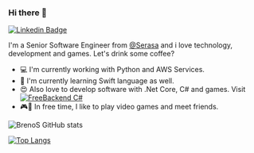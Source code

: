 ### Hi there :wave:

[![Linkedin Badge](https://img.shields.io/badge/-Add&nbsp;Me-blue?style=for-the-badge&logo=Linkedin&logoColor=white&link=https://www.linkedin.com/in/breno-souza-oliveira/)](https://www.linkedin.com/in/breno-souza-oliveira/)
 
I'm a Senior Software Engineer from [@Serasa](https://www.serasa.com.br) and i love technology, development and games. Let's drink some coffee?

- :computer: I'm currently working with Python and AWS Services.
- :blue_book: I'm currently learning Swift language as well.
- :heart_eyes: Also love to develop software with .Net Core, C# and games. Visit [![FreeBackend C#](https://img.shields.io/badge/FreeBackend-C%23-blue)](./FreeBackEnd)
- :video_game::meat_on_bone: In free time, I like to play video games and meet friends.

![BrenoS GitHub stats](https://github-readme-stats.vercel.app/api?username=brenos&show_icons=true&theme=radical)

[![Top Langs](https://github-readme-stats.vercel.app/api/top-langs/?username=brenos&langs_count=8&theme=radical)](https://github.com/brenos/github-readme-stats)